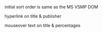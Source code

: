 initial sort order is same as the MS VSMP DOM

hyperlink on title & publisher

mouseover text on title & percentages

